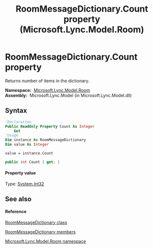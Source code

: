 ﻿---
title: RoomMessageDictionary.Count property  (Microsoft.Lync.Model.Room)
TOCTitle: 'Count property '
ms:assetid: P:Microsoft.Lync.Model.Room.RoomMessageDictionary.Count_DI_3_UC_OCS14MrefLyncWPF
ms:mtpsurl: https://msdn.microsoft.com/en-us/library/microsoft.lync.model.room.roommessagedictionary.count_di_3_uc_ocs14mreflyncwpf(v=office.15)
ms:contentKeyID: 48592868
ms.date: 07/28/2014
mtps_version: v=office.15
f1_keywords:
- Microsoft.Lync.Model.Room.RoomMessageDictionary.Count
dev_langs:
- CSharp
- JScript
- VB
- other
---

# RoomMessageDictionary.Count property

Returns number of items in the dictionary.

**Namespace:**  [Microsoft.Lync.Model.Room](microsoft-lync-model-room-namespace_2.md)  
**Assembly:**  Microsoft.Lync.Model (in Microsoft.Lync.Model.dll)

## Syntax

``` vb
'Declaration
Public ReadOnly Property Count As Integer
    Get
'Usage
Dim instance As RoomMessageDictionary
Dim value As Integer

value = instance.Count
```

``` csharp
public int Count { get; }
```

#### Property value

Type: [System.Int32](http://msdn2.microsoft.com/en-us/library/td2s409d)  

## See also

#### Reference

[RoomMessageDictionary class](roommessagedictionary-class-microsoft-lync-model-room_2.md)

[RoomMessageDictionary members](roommessagedictionary-members-microsoft-lync-model-room_2.md)

[Microsoft.Lync.Model.Room namespace](microsoft-lync-model-room-namespace_2.md)

